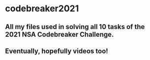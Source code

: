 # codebreaker2021
## All my files used in solving all 10 tasks of the 2021 NSA Codebreaker Challenge.
## Eventually, hopefully videos too!
